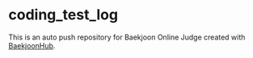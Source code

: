 # coding_test_log
This is an auto push repository for Baekjoon Online Judge created with [BaekjoonHub](https://github.com/BaekjoonHub/BaekjoonHub).
